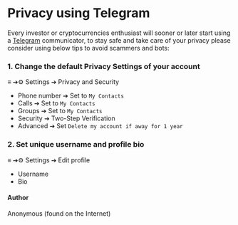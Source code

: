 
# Privacy using Telegram

Every investor or cryptocurrencies enthusiast will sooner or later start using a [Telegram](https://telegram.org/) communicator, to stay safe and take care of your privacy please consider using below tips to avoid scammers and bots:

### 1. Change the default Privacy Settings of your account

  ≡ ➔⚙️ Settings ➔ Privacy and Security

* Phone number ➔ Set to `My Contacts`
* Calls ➔ Set to `My Contacts`
* Groups ➔ Set to `My Contacts`
* Security ➔ Two-Step Verification
* Advanced ➔ Set `Delete my account if away for 1 year`

### 2. Set unique username and profile bio

  ≡ ➔⚙️ Settings ➔ Edit profile

* Username
* Bio

#### Author

Anonymous (found on the Internet)

